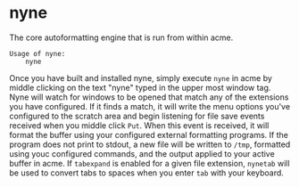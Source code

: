 # nyne

The core autoformatting engine that is run from within acme.

```
Usage of nyne:
	nyne
```

Once you have built and installed nyne, simply execute `nyne` in
acme by middle clicking on the text "nyne" typed in the upper most
window tag. Nyne will watch for windows to be opened that match any
of the extensions you have configured.  If it finds a match, it
will write the menu options you've configured to the scratch area
and begin listening for file save events received when you middle
click `Put`. When this event is received, it will format the buffer
using your configured external formatting programs. If the program
does not print to stdout, a new file will be written to `/tmp`,
formatted using youc configured commands, and the output applied
to your active buffer in acme. If `tabexpand` is enabled for a given
file extension, `nynetab` will be used to convert tabs to spaces
when you enter `tab` with your keyboard.
